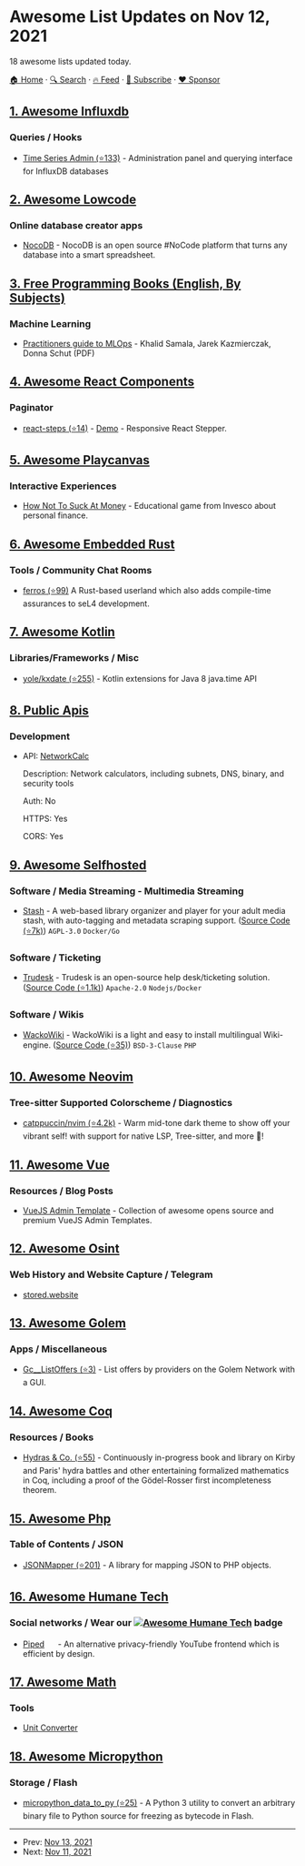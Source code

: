 # Awesome List Updates on Nov 12, 2021

18 awesome lists updated today.

[🏠 Home](/README.md) · [🔍 Search](https://www.trackawesomelist.com/search/) · [🔥 Feed](https://www.trackawesomelist.com/rss.xml) · [📮 Subscribe](https://trackawesomelist.us17.list-manage.com/subscribe?u=d2f0117aa829c83a63ec63c2f&id=36a103854c) · [❤️  Sponsor](https://github.com/sponsors/theowenyoung)



## [1. Awesome Influxdb](/content/mark-rushakoff/awesome-influxdb/README.md)

### Queries / Hooks

*   [Time Series Admin (⭐133)](https://github.com/timeseriesadmin/timeseriesadmin) - Administration panel and querying interface for InfluxDB databases

## [2. Awesome Lowcode](/content/antdimot/awesome-lowcode/README.md)

### Online database creator apps

*   [NocoDB](https://nocodb.com/) - NocoDB is an open source #NoCode platform that turns any database into a smart spreadsheet.

## [3. Free Programming Books (English, By Subjects)](/content/EbookFoundation/free-programming-books/books/free-programming-books-subjects/README.md)

### Machine Learning

*   [Practitioners guide to MLOps](https://services.google.com/fh/files/misc/practitioners_guide_to_mlops_whitepaper.pdf) - Khalid Samala, Jarek Kazmierczak, Donna Schut (PDF)

## [4. Awesome React Components](/content/brillout/awesome-react-components/README.md)

### Paginator

*   [react-steps (⭐14)](https://github.com/tkwant/react-steps) - [Demo](https://stepper.tkwant.de/) - Responsive React Stepper.

## [5. Awesome Playcanvas](/content/playcanvas/awesome-playcanvas/README.md)

### Interactive Experiences

*   [How Not To Suck At Money](https://hntsam.com/) - Educational game from Invesco about personal finance.

## [6. Awesome Embedded Rust](/content/rust-embedded/awesome-embedded-rust/README.md)

### Tools / Community Chat Rooms

*   [ferros (⭐99)](https://github.com/auxoncorp/ferros) A Rust-based userland which also adds compile-time assurances to seL4 development.

## [7. Awesome Kotlin](/content/KotlinBy/awesome-kotlin/README.md)

### Libraries/Frameworks / Misc

*   [yole/kxdate (⭐255)](https://github.com/yole/kxdate) - Kotlin extensions for Java 8 java.time API

## [8. Public Apis](/content/public-apis/public-apis/README.md)

### Development

- API: [NetworkCalc](https://networkcalc.com/api/docs)

  Description: Network calculators, including subnets, DNS, binary, and security tools

  Auth: No

  HTTPS: Yes

  CORS: Yes



## [9. Awesome Selfhosted](/content/awesome-selfhosted/awesome-selfhosted/README.md)

### Software / Media Streaming - Multimedia Streaming

*   [Stash](https://stashapp.cc) - A web-based library organizer and player for your adult media stash, with auto-tagging and metadata scraping support. ([Source Code (⭐7k)](https://github.com/stashapp/stash)) `AGPL-3.0` `Docker/Go`

### Software / Ticketing

*   [Trudesk](https://trudesk.io/) - Trudesk is an open-source help desk/ticketing solution. ([Source Code (⭐1.1k)](https://github.com/polonel/trudesk)) `Apache-2.0` `Nodejs/Docker`

### Software / Wikis

*   [WackoWiki](https://wackowiki.org/) - WackoWiki is a light and easy to install multilingual Wiki-engine. ([Source Code (⭐35)](https://github.com/WackoWiki/wackowiki)) `BSD-3-Clause` `PHP`

## [10. Awesome Neovim](/content/rockerBOO/awesome-neovim/README.md)

### Tree-sitter Supported Colorscheme / Diagnostics

*   [catppuccin/nvim (⭐4.2k)](https://github.com/catppuccin/nvim) - Warm mid-tone dark theme to show off your vibrant self! with support for native LSP, Tree-sitter, and more 🍨!

## [11. Awesome Vue](/content/vuejs/awesome-vue/README.md)

### Resources / Blog Posts

*   [VueJS Admin Template](https://themeselection.com/vuejs-admin-template/) - Collection of awesome opens source and premium VueJS Admin Templates.

## [12. Awesome Osint](/content/jivoi/awesome-osint/README.md)

### Web History and Website Capture / Telegram

*   [stored.website](https://stored.website)

## [13. Awesome Golem](/content/golemfactory/awesome-golem/README.md)

### Apps / Miscellaneous

*   [Gc\_\_ListOffers (⭐3)](https://github.com/krunch3r76/gc__listoffers) - List offers by providers on the Golem Network with a GUI.

## [14. Awesome Coq](/content/coq-community/awesome-coq/README.md)

### Resources / Books

*   [Hydras & Co. (⭐55)](https://github.com/coq-community/hydra-battles) - Continuously in-progress book and library on Kirby and Paris' hydra battles and other entertaining formalized mathematics in Coq, including a proof of the Gödel-Rosser first incompleteness theorem.

## [15. Awesome Php](/content/ziadoz/awesome-php/README.md)

### Table of Contents / JSON

*   [JSONMapper (⭐201)](https://github.com/JsonMapper/JsonMapper) - A library for mapping JSON to PHP objects.

## [16. Awesome Humane Tech](/content/humanetech-community/awesome-humane-tech/README.md)

### Social networks / Wear our   [![Awesome Humane Tech](https://raw.githubusercontent.com/humanetech-community/awesome-humane-tech/main/humane-tech-badge.svg?sanitize=true)](https://github.com/humanetech-community/awesome-humane-tech)   badge

*   [Piped](https://piped.kavin.rocks) [<img src="https://raw.githubusercontent.com/humanetech-community/awesome-humane-tech/main/logo/github.svg?sanitize=true" width="16"/>](https://github.com/TeamPiped/Piped) - An alternative privacy-friendly YouTube frontend which is efficient by design.

## [17. Awesome Math](/content/rossant/awesome-math/README.md)

### Tools

*   [Unit Converter](https://unitconverters.net)

## [18. Awesome Micropython](/content/mcauser/awesome-micropython/README.md)

### Storage / Flash

*   [micropython\_data\_to\_py (⭐25)](https://github.com/peterhinch/micropython_data_to_py) - A Python 3 utility to convert an arbitrary binary file to Python source for freezing as bytecode in Flash.

---

- Prev: [Nov 13, 2021](/content/2021/11/13/README.md)
- Next: [Nov 11, 2021](/content/2021/11/11/README.md)